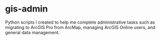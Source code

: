 # gis-admin
Python scripts I created to help me complete administrative tasks such as migrating to ArcGIS Pro from ArcMap, managing ArcGIS Online users, and general data management. 
